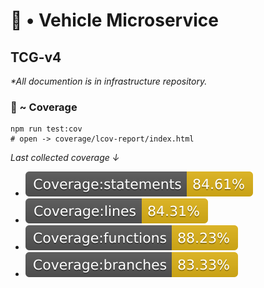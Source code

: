 # 📄 • Vehicle Microservice
## TCG-v4
_*All documention is in infrastructure repository._

### 🧪 ~ Coverage
```
npm run test:cov
# open -> coverage/lcov-report/index.html
```
_Last collected coverage ↓_
+ ![cov-statements](coverage/badge-statements.svg)
+ ![cov-lines](coverage/badge-lines.svg)
+ ![cov-functions](coverage/badge-functions.svg)
+ ![cov-branches](coverage/badge-branches.svg)